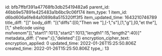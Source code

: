 id: bfb7ffbf391a47768fb3db25419482a6
parent_id: 46bb9e57891e425483a1b6bc9c06f174
item_type: 1
item_id: d6bd606a6fe84a1089b8a515320ff3f5
item_updated_time: 1643210746789
title_diff: "[]"
body_diff: "[{\"diffs\":[[0,\"Then we \"],[-1,\"s\"],[1,\"g\"],[0,\"et the\"],[1,\" shellcode using msfvenom\"]],\"start1\":1013,\"start2\":1013,\"length1\":15,\"length2\":40}]"
metadata_diff: {"new":{},"deleted":[]}
encryption_cipher_text: 
encryption_applied: 0
updated_time: 2022-01-26T15:25:50.806Z
created_time: 2022-01-26T15:25:50.806Z
type_: 13